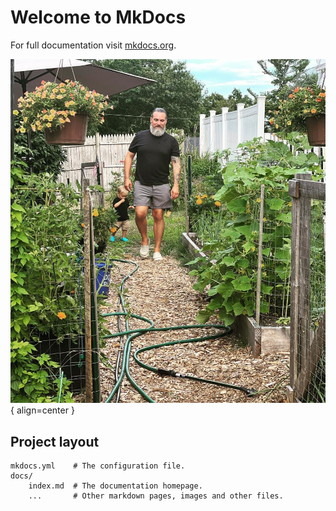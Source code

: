 # Welcome to MkDocs

For full documentation visit [mkdocs.org](https://www.mkdocs.org).


![WMW Ranch](/images/IMG-20220731-WA0005.JPG){ align=center }

<!--- ## Commands

* `mkdocs new [dir-name]` - Create a new project.
* `mkdocs serve` - Start the live-reloading docs server.
* `mkdocs build` - Build the documentation site.
* `mkdocs -h` - Print help message and exit.
--->
## Project layout

    mkdocs.yml    # The configuration file.
    docs/
        index.md  # The documentation homepage.
        ...       # Other markdown pages, images and other files.
